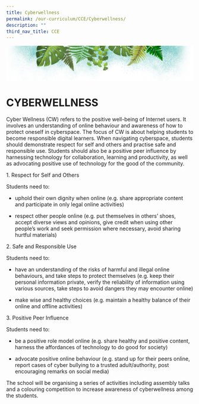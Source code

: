 ```yaml
---
title: Cyberwellness
permalink: /our-curriculum/CCE/Cyberwellness/
description: ""
third_nav_title: CCE
---
```

![](/images/Banner.png)

# CYBERWELLNESS

Cyber Wellness (CW) refers to the positive well-being of Internet users. It involves an understanding of online behaviour and awareness of how to protect oneself in cyberspace. The focus of CW is about helping students to become responsible digital learners. When navigating cyberspace, students should demonstrate respect for self and others and practise safe and responsible use. Students should also be a positive peer influence by harnessing technology for collaboration, learning and productivity, as well as advocating positive use of technology for the good of the community.

1\. Respect for Self and Others

Students need to:

*   uphold their own dignity when online (e.g. share appropriate content and participate in only legal online activities)  
    
*   respect other people online (e.g. put themselves in others’ shoes, accept diverse views and opinions, give credit when using other people’s work and seek permission where necessary, avoid sharing hurtful materials)


2\. Safe and Responsible Use  

Students need to:

*   have an understanding of the risks of harmful and illegal online behaviours, and take steps to protect themselves (e.g. keep their personal information private, verify the reliability of information using various sources, take steps to avoid dangers they may encounter online)  
    
*   make wise and healthy choices (e.g. maintain a healthy balance of their online and offline activities)


3\. Positive Peer Influence  

Students need to:

*   be a positive role model online (e.g. share healthy and positive content, harness the affordances of technology to do good for society)  
    
*   advocate positive online behaviour (e.g. stand up for their peers online, report cases of cyber bullying to a trusted adult/authority, post encouraging remarks on social media)


The school will be organising a series of activities including assembly talks and a colouring competition to increase awareness of cyberwellness among the students.